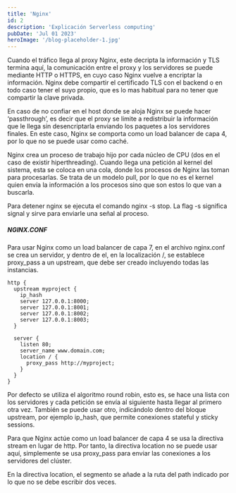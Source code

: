 ```yaml
---
title: 'Nginx'
id: 2
description: 'Explicación Serverless computing'
pubDate: 'Jul 01 2023'
heroImage: '/blog-placeholder-1.jpg'
---
```



Cuando el tráfico llega al proxy Nginx, este decripta la información y TLS termina aquí, la comunicación entre el proxy y los servidores se puede mediante HTTP o HTTPS, en cuyo caso Nginx vuelve a encriptar la información. Nginx debe compartir el certificado TLS con el backend o en todo caso tener el suyo propio, que es lo mas habitual para no tener que compartir la clave privada.

En caso de no confiar en el host donde se aloja Nginx se puede hacer ‘passthrough’, es decir que el proxy se limite a redistribuir la información que le llega sin desencriptarla enviando los paquetes a los servidores finales. En este caso, Nginx se comporta como un load balancer de capa 4, por lo que no se puede usar como caché.

Nginx crea un proceso de trabajo hijo por cada núcleo de CPU (dos en el caso de existir hiperthreading). Cuando llega una petición al kernel del sistema, esta se coloca en una cola, donde los procesos de Nginx las toman para procesarlas. Se trata de un modelo pull, por lo que no es el kernel quien envía la información a los procesos sino que son estos lo que van a buscarla.

Para detener nginx se ejecuta el comando nginx -s stop. La flag -s significa signal y sirve para enviarle una señal al proceso.

##### NGINX.CONF
Para usar Nginx como un load balancer de capa 7, en el archivo nginx.conf se crea un servidor, y dentro de el, en la localización /, se establece proxy_pass a un upstream, que debe ser creado incluyendo todas las instancias. 

```
http {
  upstream myproject {
    ip_hash
    server 127.0.0.1:8000;
    server 127.0.0.1:8001;
    server 127.0.0.1:8002;    
    server 127.0.0.1:8003;
  }

  server {
    listen 80;
    server_name www.domain.com;
    location / {
      proxy_pass http://myproject;
    }
  }
}
```

Por defecto se utiliza el algoritmo round robin, esto es, se hace una lista con los servidores y cada petición se envía al siguiente hasta llegar al primero otra vez. También se puede usar otro, indicándolo dentro del bloque upstream, por ejemplo ip_hash, que permite conexiones stateful y sticky sessions.

Para que Nginx actúe como un load balancer de capa 4 se usa la directiva stream en lugar de http. Por tanto, la directiva location no se puede usar aquí, simplemente se usa proxy_pass para enviar las conexiones a los servidores del clúster.

En la directiva location, el segmento se añade a la ruta del path indicado por lo que no se debe escribir dos veces.